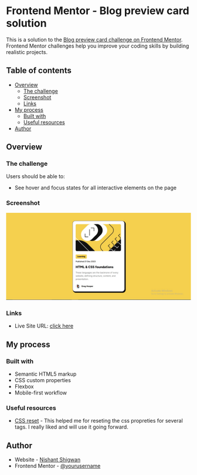 # Frontend Mentor - Blog preview card solution

This is a solution to the [Blog preview card challenge on Frontend Mentor](https://www.frontendmentor.io/challenges/blog-preview-card-ckPaj01IcS). Frontend Mentor challenges help you improve your coding skills by building realistic projects. 

## Table of contents

- [Overview](#overview)
  - [The challenge](#the-challenge)
  - [Screenshot](#screenshot)
  - [Links](#links)
- [My process](#my-process)
  - [Built with](#built-with)
  - [Useful resources](#useful-resources)
- [Author](#author)


## Overview

### The challenge

Users should be able to:

- See hover and focus states for all interactive elements on the page

### Screenshot

![preview](./preview.jpg)

### Links

- Live Site URL: [click here](https://nishant45678.github.io/frontendmentor/blog-preview-card-main/)

## My process

### Built with

- Semantic HTML5 markup
- CSS custom properties
- Flexbox
- Mobile-first workflow

### Useful resources

- [CSS reset](https://www.joshwcomeau.com/css/custom-css-reset/) - This helped me for reseting the css propreties for several tags. I really liked and will use it going forward.

## Author

- Website - [Nishant Shigwan](https://www.your-site.com)
- Frontend Mentor - [@yourusername](https://www.frontendmentor.io/profile/Nishant45678)


